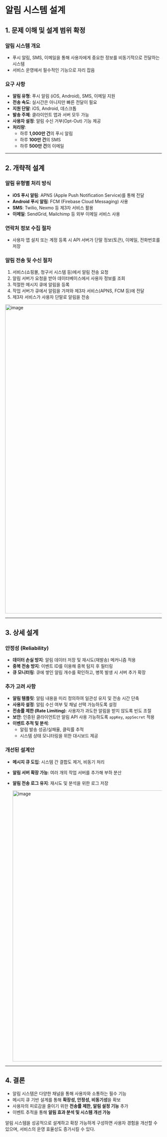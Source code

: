 # **알림 시스템 설계**

## **1. 문제 이해 및 설계 범위 확정**
### **알림 시스템 개요**
- 푸시 알림, SMS, 이메일을 통해 사용자에게 중요한 정보를 비동기적으로 전달하는 시스템
- 서비스 운영에서 필수적인 기능으로 자리 잡음

### **요구 사항**
- **알림 유형**: 푸시 알림 (iOS, Android), SMS, 이메일 지원
- **전송 속도**: 실시간은 아니지만 빠른 전달이 필요
- **지원 단말**: iOS, Android, 데스크톱
- **발송 주체**: 클라이언트 앱과 서버 모두 가능
- **사용자 설정**: 알림 수신 거부(Opt-Out) 기능 제공
- **처리량**:
    - 하루 **1,000만 건**의 푸시 알림
    - 하루 **100만 건**의 SMS
    - 하루 **500만 건**의 이메일

---

## **2. 개략적 설계**
### **알림 유형별 처리 방식**
- **iOS 푸시 알림**: APNS (Apple Push Notification Service)를 통해 전달
- **Android 푸시 알림**: FCM (Firebase Cloud Messaging) 사용
- **SMS**: Twilio, Nexmo 등 제3자 서비스 활용
- **이메일**: SendGrid, Mailchimp 등 외부 이메일 서비스 사용

### **연락처 정보 수집 절차**
- 사용자 앱 설치 또는 계정 등록 시 API 서버가 단말 정보(토큰), 이메일, 전화번호를 저장

### **알림 전송 및 수신 절차**
1. 서비스(쇼핑몰, 청구서 시스템 등)에서 알림 전송 요청
2. 알림 서버가 요청을 받아 데이터베이스에서 사용자 정보를 조회
3. 적절한 메시지 큐에 알림을 등록
4. 작업 서버가 큐에서 알림을 가져와 제3자 서비스(APNS, FCM 등)에 전달
5. 제3자 서비스가 사용자 단말로 알림을 전송

<img width="990" alt="image" src="https://github.com/user-attachments/assets/3f9047c5-98c2-40c4-b4fd-6405556ab431" />

---

## **3. 상세 설계**
### **안정성 (Reliability)**
- **데이터 손실 방지**: 알림 데이터 저장 및 재시도(재발송) 메커니즘 적용
- **중복 전송 방지**: 이벤트 ID를 이용해 중복 탐지 후 필터링
- **큐 모니터링**: 큐에 쌓인 알림 개수를 확인하고, 병목 발생 시 서버 추가 확장

### **추가 고려 사항**
- **알림 템플릿**: 알림 내용을 미리 정의하여 일관성 유지 및 전송 시간 단축
- **사용자 설정**: 알림 수신 여부 및 채널 선택 가능하도록 설정
- **전송률 제한 (Rate Limiting)**: 사용자가 과도한 알림을 받지 않도록 빈도 조절
- **보안**: 인증된 클라이언트만 알림 API 사용 가능하도록 `appKey`, `appSecret` 적용
- **이벤트 추적 및 분석**:
    - 알림 발송 성공/실패율, 클릭률 추적
    - 시스템 상태 모니터링을 위한 대시보드 제공

### **개선된 설계안**
- **메시지 큐 도입**: 시스템 간 결합도 제거, 비동기 처리
- **알림 서버 확장 가능**: 여러 개의 작업 서버를 추가해 부하 분산
- **알림 전송 로그 유지**: 재시도 및 분석을 위한 로그 저장

  <img width="868" alt="image" src="https://github.com/user-attachments/assets/a4de6140-05b9-4fa8-9e3d-a32e724eef80" />
---

## **4. 결론**
- 알림 시스템은 다양한 채널을 통해 사용자와 소통하는 필수 기능
- 메시지 큐 기반 설계를 통해 **확장성, 안정성, 비동기성**을 확보
- 사용자의 피로감을 줄이기 위한 **전송률 제한, 알림 설정 기능** 추가
- 이벤트 추적을 통해 **알림 효과 분석 및 시스템 개선 가능**

알림 시스템을 성공적으로 설계하고 확장 가능하게 구성하면 사용자 경험을 개선할 수 있으며, 서비스의 운영 효율성도 증가시킬 수 있다.
